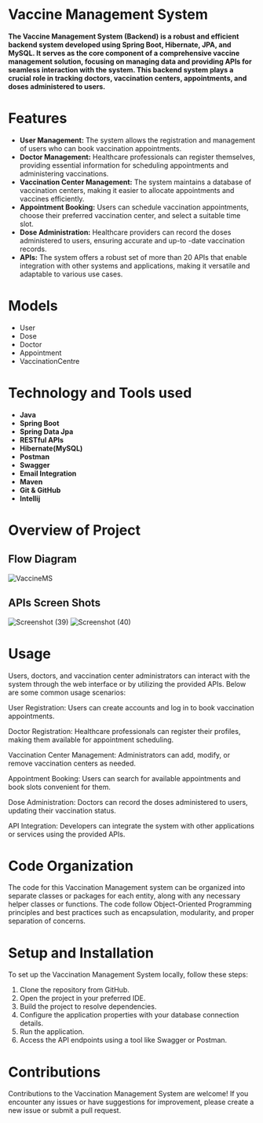  # Vaccine Management System
**The Vaccine Management System (Backend) is a robust and efficient backend system developed using Spring Boot, Hibernate, JPA, and MySQL. It serves as the core component of a comprehensive vaccine management solution, focusing on managing data and providing APIs for seamless interaction with the system. This backend system plays a crucial role in tracking doctors, vaccination centers, appointments, and doses administered to users.**

# Features 
+  **User Management:** The system allows the registration and management of users who can book vaccination 
appointments.
+  **Doctor Management:** Healthcare professionals can register themselves, providing essential information for scheduling 
appointments and administering vaccinations.
+  **Vaccination Center Management:** The system maintains a database of vaccination centers, making it easier to allocate 
appointments and vaccines efficiently.
+  **Appointment Booking:** Users can schedule vaccination appointments, choose their preferred vaccination center, and 
select a suitable time slot.
+  **Dose Administration:** Healthcare providers can record the doses administered to users, ensuring accurate and up-to
-date vaccination records.
+  **APIs:** The system offers a robust set of more than 20 APIs that enable integration with other systems and applications,
making it versatile and adaptable to various use cases.

# Models
- User  
- Dose  
- Doctor  
- Appointment  
- VaccinationCentre

# Technology and Tools used
+ **Java**
+ **Spring Boot**
+ **Spring Data Jpa**
+ **RESTful APIs**
+ **Hibernate(MySQL)**
+ **Postman**
+ **Swagger**
+ **Email Integration**
+ **Maven**
+ **Git & GitHub**
+ **Intellij**
  
# Overview of Project
## Flow Diagram
![VaccineMS](https://github.com/im-arbazalam/VaccineManagementSystem/assets/114339920/a5192219-3bd4-402c-afe5-c4b34bfe420d)

## APIs Screen Shots
![Screenshot (39)](https://github.com/im-arbazalam/VaccineManagementSystem/assets/114339920/4820dc56-6150-4608-b4f9-c1063e45ae3e)
![Screenshot (40)](https://github.com/im-arbazalam/VaccineManagementSystem/assets/114339920/b79c6241-7568-4278-b6d7-58957e421c97)



# Usage
Users, doctors, and vaccination center administrators can interact with the system through the web interface or by
utilizing the provided APIs. Below are some common usage scenarios:

User Registration: Users can create accounts and log in to book vaccination appointments.

Doctor Registration: Healthcare professionals can register their profiles, making them available for appointment
scheduling.

Vaccination Center Management: Administrators can add, modify, or remove vaccination centers as needed.

Appointment Booking: Users can search for available appointments and book slots convenient for them.

Dose Administration: Doctors can record the doses administered to users, updating their vaccination status.

API Integration: Developers can integrate the system with other applications or services using the provided APIs.

# Code Organization
The code for this Vaccination Management system can be organized into separate classes or packages for each entity,
along with any necessary helper classes or functions. The code follow Object-Oriented Programming principles and 
best practices such as encapsulation, modularity, and proper separation of concerns.

# Setup and Installation
To set up the Vaccination Management System locally, follow these steps:

1.  Clone the repository from GitHub.
1.  Open the project in your preferred IDE.
1.  Build the project to resolve dependencies.
1.  Configure the application properties with your database connection details.
1.  Run the application.
1.  Access the API endpoints using a tool like Swagger or Postman.

 # Contributions
 Contributions to the Vaccination Management System are welcome! If you encounter any issues or have suggestions
 for improvement, please create a new issue or submit a pull request.

